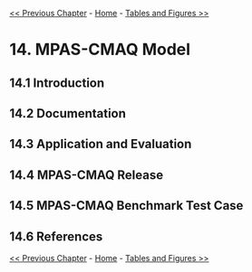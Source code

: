 <!-- BEGIN COMMENT -->

[<< Previous Chapter](CMAQ_UG_ch13_WRF-CMAQ.md) - [Home](README.md) - [Tables and Figures >>](CMAQ_UG_tables_figures.md)

<!-- END COMMENT -->

# 14. MPAS-CMAQ Model

## 14.1 Introduction
 

## 14.2 Documentation

## 14.3 Application and Evaluation 

## 14.4 MPAS-CMAQ Release 


## 14.5 MPAS-CMAQ Benchmark Test Case


## 14.6 References



<!-- BEGIN COMMENT -->

[<< Previous Chapter](CMAQ_UG_ch13_WRF-CMAQ.md) - [Home](README.md) - [Tables and Figures >>](CMAQ_UG_tables_figures.md)<br>

<!-- END COMMENT -->

